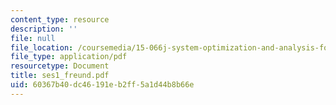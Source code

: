 ```yaml
---
content_type: resource
description: ''
file: null
file_location: /coursemedia/15-066j-system-optimization-and-analysis-for-manufacturing-summer-2003/60367b40dc46191eb2ff5a1d44b8b66e_ses1_freund.pdf
file_type: application/pdf
resourcetype: Document
title: ses1_freund.pdf
uid: 60367b40-dc46-191e-b2ff-5a1d44b8b66e
---
```

